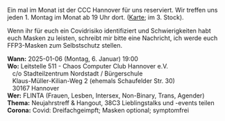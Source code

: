Ein mal im Monat ist der CCC Hannover für uns reserviert. Wir treffen uns jeden 1. Montag im Monat ab 19 Uhr dort. ([Karte](https://www.openstreetmap.org/way/28166185#map=19/52.38811/9.71793); im 3. Stock).

Wenn ihr für euch ein Covidrisiko identifiziert und Schwierigkeiten habt euch Masken zu leisten, schreibt mir bitte eine Nachricht,
ich werde euch FFP3-Masken zum Selbstschutz stellen. 

<div class="box" markdown="1">
<strong>Wann:</strong> 2025-01-06 (Montag, 6. Januar) 19:00 
<br><strong>Wo:</strong> Leitstelle 511 - Chaos Computer Club Hannover e.V.
    <br>&nbsp;&nbsp; c/o Stadteilzentrum Nordstadt / Bürgerschule
    <br>&nbsp;&nbsp; Klaus-Müller-Kilian-Weg 2 (ehemals Schaufelder Str. 30)
    <br>&nbsp;&nbsp; 30167 Hannover 
<br><strong>Wer:</strong>  FLINTA (Frauen, Lesben, Intersex, Non-Binary, Trans, Agender)
<br><strong>Thema:</strong> Neujahrstreff & Hangout, 38C3 Lieblingstalks und -events teilen
<br><strong>Corona:</strong> Covid: Dreifachgeimpft; Masken optional; symptomfrei
</div>

